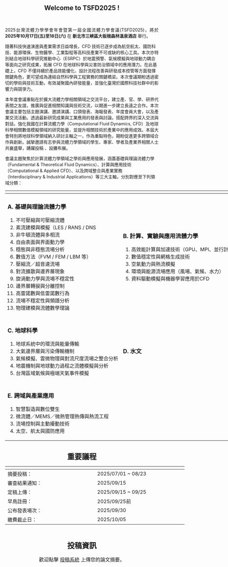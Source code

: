 <!--p>因置中無markdown語法，故插入html語法替代<-->
<center><h2><strong>Welcome to TSFD2025 !</strong></h2></center>
<br />
<p style="text-align: justify;">
2025台灣流體力學學會年會暨第一屆全國流體力學會議(TSFD2025)，將於 <b>2025年10月17日(五)至18日(六)</b> 在 <b>新北市三峽區大板根森林溫泉酒店</b> 舉行。  

隨著科技快速演進與產業需求日益增長，CFD 技術已逐步成為航空航太、國防科技、能源環保、生物醫學、工業製程等高科技產業不可或缺的核心工具。本次亦特別結合地球科學研究推動中心（ESRPC）於地震預警、氣候模擬與地球動力耦合等面向之研究成果，拓展 CFD 在地球科學與災害防治領域中的應用潛力。在此基礎上，CFD 不僅持續於產品效能優化、設計流程改善與研發成本控管等方面發揮關鍵角色，更可望成為連結自然科學與工程實務的關鍵橋梁。本次會議期盼透過密切的學術與技術互動，有效凝聚國內研發能量，並強化臺灣於國際科技社群中的影響力與競爭力。

本年度會議重點在於擴大流體力學相關領域之交流平台，建立產、官、學、研界代表間之友誼，推廣與促進相關知識與技術交流，以期進一步建立長遠之合作。本次會議主要包括主題演講、邀請演講、口頭發表、海報發表、年度會員大會，以及產業交流活動。透過最新研究成果與工業應用的發表與討論，搭配跨界的深入交流與對話，強化我國在計算流體力學（Computational Fluid Dynamics, CFD）及地球科學相關數值模擬領域的研究能量，並提升相關技術於產業中的應用成效。本屆大會特別將地球科學領域納入研討主軸之一，作為重點特色，期盼促進更多跨領域合作與創新。誠摯邀請有志參與流體力學領域的學生、專家、學者及產業界相關人士共襄​​盛舉，踴躍投稿 、設攤布展。

會議主題聚焦於計算流體力學領域之學術與應用發展，涵蓋基礎與理論流體力學（Fundamental & Theoretical Fluid Dynamics）、計算與應用技術（Computational & Applied CFD）、以及跨域整合與產業實務（Interdisciplinary & Industrial Applications）等三大主軸，分別對應至下列領域分類：

</p >
<center>
    <body>
    <div class="table-wrapper">
        <table class="table">
            <thead>
                <tr>
                    <th style="width: 50%;"> </th>
                    <th style="width: 50%;"> </th>
                </tr>
            </thead>
            <tbody>
                <tr>
                    <td>
                        <h3>A. 基礎與理論流體力學</h3>
                        <ol>
                        <li>不可壓縮與可壓縮流體</li>
                        <li>紊流建模與模擬（LES / RANS / DNS</li>
                        <li>非牛頓流體與多相流</li>
                        <li>自由表面與界面動力學</li>
                        <li>穩態與非穩態流場分析</li>
                        <li>數值方法（FVM / FEM / LBM 等）</li>
                        <li>壓縮流／超音速流場</li>
                        <li>對流擴散與邊界層現象</li>
                        <li>旋渦動力學與流場不穩定性</li>
                        <li>邊界層轉捩與分離控制</li>
                        <li>高雷諾數與低雷諾數行為</li>
                        <li>流場不穩定性與頻譜分析</li>
                        <li>物理建模與流體數學理論</li>
                        </ol>
                    </td>
                    <td>
                        <h3>B. 計算、實驗與應用流體力學</h3>
                        <ol>
                        <li>高效能計算與加速技術（GPU、MPI、並行計算</li>
                        <li>數值穩定性與網格生成技術</li>
                        <li>空氣動力與熱流模擬</li>
                        <li>環境與能源流場應用（風場、氣候、水力）</li>
                        <li>資料驅動模擬與機器學習應用於CFD</li>
                        </ol>
                    </td>
                </tr>
                <tr>
                    <td>
                        <h3>C. 地球科學</h3>
                        <ol>
                        <li>地球系統中的環流與能量傳輸</li>
                        <li>大氣邊界層與污染傳輸機制</li>
                        <li>氣候模擬、雲微物理與對流尺度流場之整合分析</li>
                        <li>地震機制與地球動力過程之流體模擬與分析</li>
                        <li>台灣區域氣候與極端天氣事件模擬</li>
                        </ol>
                    </td>
                    <td><h3>D. 水文</h3></td>
                </tr>
                <tr>
                    <td>
<h3>E. 跨域與產業應用</h3>

1.	智慧製造與數位雙生
2.	微流體／MEMS／微熱管理熱傳與熱流工程
3.	流場控制與主動擾動技術
4.	太空、航太與國防應用
                    </td>
                    <td></td>
                </tr>
            </tbody>
        </table>
    </div>
    </body>
</center>



<br />
<div id ="agenda" ><center><font size = '5'><strong>重要議程</strong></font></center></div>

<center>
    <body>
    <div class="table-wrapper">
        <table class="table">
            <thead>
                <tr>
                    <th style="width: 30%;"> </th>
                    <th style="width: 30%;"> </th>
                </tr>
            </thead>
            <tbody>
                <tr>
                    <td>摘要投稿：</td>
                    <td>2025/07/01 ~ 08/23</td>
                </tr>
                <tr>
                    <td>審查結果通知：</td>
                    <td>2025/09/15</td>
                </tr>
                <tr>
                    <td>定稿上傳：</td>
                    <td>2025/09/15 ~ 09/25</td>
                </tr>
                <tr>
                    <td>早鳥註冊：</td>
                    <td>2025/09/25前</td>
                </tr>
                <tr>
                    <td>公布發表場次：</td>
                    <td>2025/09/30</td>
                </tr>
                <tr>
                    <td>繳費截止日：</td>
                    <td>2025/10/05</td>
                </tr>
            </tbody>
        </table>
    </div>
    </body>
</center>
<br />
<br />
<center><font size = '5'><strong>投稿資訊</strong></font></center>
<br />

<center><font size = '3'>歡迎點擊 <a href="#submission" onclick="loadMarkdown('content/submission.md')">投稿系統</a> 上傳您的論文摘要。</font></center>

<style>
          /* 只影響 Markdown 區域的所有表格 --------------------------- */

            /* ============  外框（負責寬度、圓角、陰影、捲軸） ============ */
            .table-wrapper{
            /*width:fit-content;     /* 寬度 = 內容本身 (表格) */
            width:100vw;
            margin: center;         
            border: 0.1vh solidrgba(213, 213, 213, 0.45);
            border-radius: 0.5vh;

            }

          .md-content table,
          #markdown-container table{
            width: 100%;                /* 撐到跟外框一樣寬 */
            /*border-collapse: collapse;   表頭／內容線條連在一起 */
            overflow:auto;

            font-family:"Segoe UI",Roboto,"Helvetica Neue",Arial,"Noto Sans",sans-serif;
            font-size:1rem;                     /* 16px，可視需要調整 */
            color:#333;
          }

          /* 表頭 ---------------------------------------------------- */
          .md-content th,
          #markdown-container th{
            font-weight:600;
            font-size:3.5vh;                  /* 稍大一點 */
            padding:1vh 3vh;
            text-align:left;                    /* 日期欄靠左 */
            /*border-bottom:0.4vh solid rgb(192, 192, 192);     粗底線 */
            background:#fff;                    /* 白底，避免斑馬紋影響 */
          }
          .md-content th,
          #markdown-container th:not(:first-child){    
            text-align:left;
            }


          /* 表格內容 ------------------------------------------------ */
          .md-content td,
          #markdown-container td{
            font-size:3.5vh; 
            padding:1vh 3vh;
            
            background:#fff;     
            text-align:left; 
          }
            /* 表頭：金額欄改右對齊 */


            /* 最後一列不需要底線 */
            .md-content tr,
            #markdown-container tr:last-child td{
            border-bottom:none;
            }

          /* 表格過寬時的橫向捲軸 ------------------------------------ */
          .md-content table,
          #markdown-container table{
            display: block;
            overflow-x: auto;            /* 出現 scroll bar → 手機也不會被撐破版 */
            white-space: nowrap;         /* 視需要可拿掉；拿掉就會自動換行 */
          }
</style>